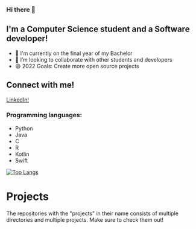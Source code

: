 ### Hi there 👋

## I'm a Computer Science student and a Software developer!
- 🔭 I'm currently on the final year of my Bachelor
- 👯 I’m looking to collaborate with other students and developers
- 😄 2022 Goals: Create more open source projects


## Connect with me!
[LinkedIn!](https://www.linkedin.com/in/amaduswaray/)


### Programming languages:
- Python
- Java
- C
- R
- Kotlin
- Swift


[![Top Langs](https://github-readme-stats.vercel.app/api/top-langs/?username=amaduswaray)](https://github.com/anuraghazra/github-readme-stats)


# Projects
The repositories with the "projects" in their name consists of multiple directories and multiple projects. Make sure to check them out!
